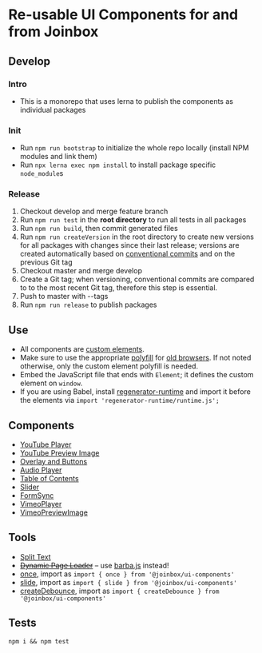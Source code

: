 # Re-usable UI Components for and from Joinbox

## Develop

### Intro
- This is a monorepo that uses lerna to publish the components as individual packages

### Init
- Run `npm run bootstrap` to initialize the whole repo locally (install NPM modules and link them)
- Run `npx lerna exec npm install` to install package specific `node_module`s

### Release
1. Checkout develop and merge feature branch
1. Run `npm run test` in the **root directory** to run all tests in all packages
1. Run `npm run build`, then commit generated files
1. Run `npm run createVersion` in the root directory to create new versions for all packages with
changes since their last release; versions are created automatically based on 
[conventional commits](https://www.conventionalcommits.org/en/v1.0.0/) and on the previous Git tag
1. Checkout master and merge develop
1. Create a Git tag; when versioning, conventional commits are compared to to the
most recent Git tag, therefore this step is essential.
1. Push to master with --tags
1. Run `npm run release` to publish packages



## Use
- All components are [custom elements](https://developer.mozilla.org/en-US/docs/Web/Web_Components/Using_custom_elements). 
- Make sure to use the appropriate [polyfill](https://github.com/webcomponents/polyfills/tree/master/packages/custom-elements)
for [old browsers](https://caniuse.com/custom-elementsv1). If not noted otherwise, only the custom
element polyfill is needed.
- Embed the JavaScript file that ends with `Element`; it defines the custom element on `window`.
- If you are using Babel, install [regenerator-runtime](https://www.npmjs.com/package/regenerator-runtime)
and import it before the elements via `import 'regenerator-runtime/runtime.js';`

## Components
- [YouTube Player](./packages/YouTubePlayer/README.md)
- [YouTube Preview Image](./packages/YouTubePreviewImage/README.md)
- [Overlay and Buttons](./packages/Overlay/README.md)
- [Audio Player](./packages/Media/README.md)
- [Table of Contents](./packages/TableOfContents/README.md)
- [Slider](./packages/Slider/README.md)
- [FormSync](./packages/FormSync/README.md)
- [VimeoPlayer](./packages/VimeoPlayer/README.md)
- [VimeoPreviewImage](./packages/VimeoPreviewImage/README.md)


## Tools
- [Split Text](./packages/splitText/README.md)
- ~~[Dynamic Page Loader](./DynamicPageLoader/README.md)~~ – use [barba.js](https://barba.js.org/) instead!
- [once](./src/shared/once.mjs), import as `import { once } from '@joinbox/ui-components'`
- [slide](./packages/slide/README.md), import as `import { slide } from '@joinbox/ui-components'`
- [createDebounce](./src/shared/createDebounce.mjs), import as `import { createDebounce } from '@joinbox/ui-components'`

## Tests
`npm i && npm test`
